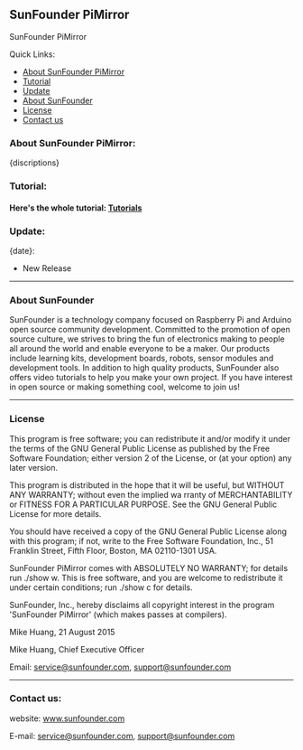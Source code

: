 ## SunFounder PiMirror
SunFounder PiMirror

Quick Links:

 * [About SunFounder PiMirror](#about_this_kit)
 * [Tutorial](#tutorial)
 * [Update](#update)
 * [About SunFounder](#about_sunfounder)
 * [License](#license)
 * [Contact us](#contact_us)

<a id="about_this_kit"></a>
### About SunFounder PiMirror:
{discriptions}

<a id="tutorial"></a>
### Tutorial:
#### Here's the whole tutorial: [Tutorials](./tutorials.md)

<a id="update"></a>
### Update:
{date}:
 - New Release

----------------------------------------------
<a id="about_sunfounder"></a>
### About SunFounder
SunFounder is a technology company focused on Raspberry Pi and Arduino open source community development. Committed to the promotion of open source culture, we strives to bring the fun of electronics making to people all around the world and enable everyone to be a maker. Our products include learning kits, development boards, robots, sensor modules and development tools. In addition to high quality products, SunFounder also offers video tutorials to help you make your own project. If you have interest in open source or making something cool, welcome to join us!

----------------------------------------------
<a id="license"></a>
### License
This program is free software; you can redistribute it and/or modify it under the terms of the GNU General Public License as published by the Free Software Foundation; either version 2 of the License, or (at your option) any later version.

This program is distributed in the hope that it will be useful, but WITHOUT ANY WARRANTY; without even the implied wa rranty of MERCHANTABILITY or FITNESS FOR A PARTICULAR PURPOSE. See the GNU General Public License for more details.

You should have received a copy of the GNU General Public License along with this program; if not, write to the Free Software Foundation, Inc., 51 Franklin Street, Fifth Floor, Boston, MA 02110-1301 USA.

SunFounder PiMirror comes with ABSOLUTELY NO WARRANTY; for details run ./show w. This is free software, and you are welcome to redistribute it under certain conditions; run ./show c for details.

SunFounder, Inc., hereby disclaims all copyright interest in the program 'SunFounder PiMirror' (which makes passes at compilers).

Mike Huang, 21 August 2015

Mike Huang, Chief Executive Officer

Email: service@sunfounder.com, support@sunfounder.com

----------------------------------------------
<a id="contact_us"></a>
### Contact us:
website:
    www.sunfounder.com

E-mail:
    service@sunfounder.com, support@sunfounder.com
